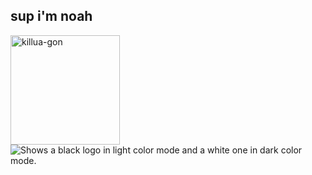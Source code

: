## sup i'm noah 

<img src="https://github.com/user-attachments/assets/2a5bc900-5590-4333-935b-c2e4f2656b32" alt="killua-gon" width="175" height="175">

  <source media="(prefers-color-scheme: dark)" srcset="">
  <source media="(prefers-color-scheme: light)" srcset="https://images.codefoli.com/Screenshot_2025-03-14_at_1.31.50_PM-removebg-preview%20(1).png">
  <img alt="Shows a black logo in light color mode and a white one in dark color mode." src="https://github.com/user-attachments/assets/2a5b13d6-e48d-4af4-b3fe-684f9a551975">
</picture>
